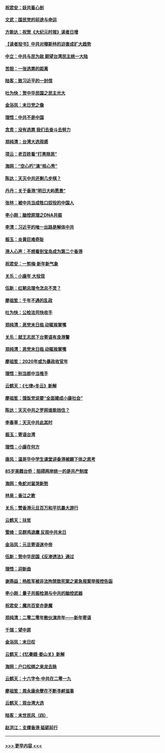 #### [祝君安：妖共畜心剖](../pages/nsc993/n11794273.md?t=01152211) 
#### [文武：国民党的前途与命运](../pages/nsc993/n11794198.md?t=01152211) 
#### [方能达：祝贺《大纪元时报》读者日增](../pages/nsc993/n11793807.md?t=01152211) 
#### [【读者投书】中共对穆斯林的迫害成扩大趋势](../pages/nsc993/n11791371.md?t=01152211) 
#### [中立：中共与民为敌 期望台湾民主统一大陆](../pages/nsc993/n11790392.md?t=01152211) 
#### [苦胆：一张选票的距离](../pages/nsc993/n11788914.md?t=01152211) 
#### [陆客：致习近平的一封信](../pages/nsc993/n11788867.md?t=01152211) 
#### [吐为快：贺中华民国之民主光大](../pages/nsc993/n11788618.md?t=01152211) 
#### [金浴凤：末日党之像](../pages/nsc993/n11787475.md?t=01152211) 
#### [理悟：中共不是中国](../pages/nsc993/n11787463.md?t=01152211) 
#### [念贲：没有选票  我们去奋斗去努力](../pages/nsc993/n11787398.md?t=01152211) 
#### [郑纯清：台湾大选观感](../pages/nsc993/n11786210.md?t=01152211) 
#### [项云：老百姓看“打黑除恶”](../pages/nsc993/n11785398.md?t=01152211) 
#### [海网：“空心朽”演“核心秀”](../pages/nsc993/n11783874.md?t=01152211) 
#### [陈达：天灭中共还剩几步棋？](../pages/nsc993/n11783719.md?t=01152211) 
#### [丹丹：关于香港“明日大屿愿景”](../pages/nsc993/n11783273.md?t=01152211) 
#### [张林：被中共当成牲口奴役的中国人](../pages/nsc993/n11782397.md?t=01152211) 
#### [李小刚：脑控原理之DNA共振](../pages/nsc993/n11780962.md?t=01152211) 
#### [李清：习近平的唯一出路是解体中共](../pages/nsc993/n11780866.md?t=01152211) 
#### [振玉：炎黄巨难奇耻](../pages/nsc993/n11779632.md?t=01152211) 
#### [港人心声：不想看到宝岛成为第二个香港](../pages/nsc993/n11778817.md?t=01152211) 
#### [祝君安：一剪梅‧新年新气象](../pages/nsc993/n11776340.md?t=01152211) 
#### [关乐：小康年 大役现](../pages/nsc993/n11774213.md?t=01152211) 
#### [伍新：红朝总理令怎总不灵？](../pages/nsc993/n11770813.md?t=01152211) 
#### [廖祖笙：千年不遇的乱政](../pages/nsc993/n11770373.md?t=01152211) 
#### [吐为快：公检法司快收手](../pages/nsc993/n11770359.md?t=01152211) 
#### [郑纯清：恶党末日临 动辄挨掌嘴](../pages/nsc993/n11769912.md?t=01152211) 
#### [关乐：就王志民下台寄语有良港警](../pages/nsc993/n11769903.md?t=01152211) 
#### [郑纯清：恶党末日临 动辄挨掌嘴](../pages/nsc993/n11769356.md?t=01152211) 
#### [廖祖笙：2020年或为暴政收官年](../pages/nsc993/n11768216.md?t=01152211) 
#### [理悟：别当郎中当推手](../pages/nsc993/n11768243.md?t=01152211) 
#### [云鹤天：《七律▪冬云》新解](../pages/nsc993/n11768204.md?t=01152211) 
#### [廖祖笙：饿饭党说要“全面建成小康社会”](../pages/nsc993/n11767482.md?t=01152211) 
#### [陈达：天灭中共之罗网谁能挡住？](../pages/nsc993/n11767465.md?t=01152211) 
#### [李春草：天灭中共此其时](../pages/nsc993/n11767452.md?t=01152211) 
#### [振玉：寄语台湾](../pages/nsc993/n11767432.md?t=01152211) 
#### [理悟：小康在何方](../pages/nsc993/n11767394.md?t=01152211) 
#### [唐风：温哥华中学生课堂讲香港被踢下体之思考](../pages/nsc993/n11766848.md?t=01152211) 
#### [85岁美籍台侨：阻碍两岸统一的是共产制度](../pages/nsc993/n11765043.md?t=01152211) 
#### [海网：龟蛇对鼠哭新愁](../pages/nsc993/n11764895.md?t=01152211) 
#### [林泉：香江之歌](../pages/nsc993/n11764415.md?t=01152211) 
#### [关乐：赞香港元旦百万和平抗暴大游行](../pages/nsc993/n11764382.md?t=01152211) 
#### [云鹤天：扶贫](../pages/nsc993/n11764245.md?t=01152211) 
#### [雪绮：见群鸡退鹰  反观中共末日](../pages/nsc993/n11762112.md?t=01152211) 
#### [金浴凤：元旦寄语迷中帝](../pages/nsc993/n11761788.md?t=01152211) 
#### [伍新：贺中华民国《反渗透法》通过](../pages/nsc993/n11761994.md?t=01152211) 
#### [理悟：迎新曲](../pages/nsc993/n11761152.md?t=01152211) 
#### [谢燕益：杨胜军被非法拘禁致死案之紧急报案举报控告函](../pages/nsc993/n11756134.md?t=01152211) 
#### [李小刚：量子共振检测与中共的脑控武器](../pages/nsc993/n11754518.md?t=01152211) 
#### [祝君安：魔共百变亦是魔](../pages/nsc993/n11754469.md?t=01152211) 
#### [郑纯清：二零二零年散伙演弃年——新年寄语](../pages/nsc993/n11754195.md?t=01152211) 
#### [千瑞：望中原](../pages/nsc993/n11754159.md?t=01152211) 
#### [金浴凤：末日叹](../pages/nsc993/n11752359.md?t=01152211) 
#### [云鹤天：《忆秦娥‧娄山关》新解](../pages/nsc993/n11752348.md?t=01152211) 
#### [海网：户口松绑之来龙去脉](../pages/nsc993/n11752328.md?t=01152211) 
#### [云鹤天：十六字令‧中共在二零一九](../pages/nsc993/n11752305.md?t=01152211) 
#### [廖祖笙：周永康余孽在不断寻衅滋事](../pages/nsc993/n11751013.md?t=01152211) 
#### [云鹤天：观台湾大选](../pages/nsc993/n11751007.md?t=01152211) 
#### [陆客：末世民风（四）](../pages/nsc993/n11749203.md?t=01152211) 
#### [赵洪江：支撑香港 砥砺前行](../pages/nsc993/n11748482.md?t=01152211) 

----
#### [ >>> 更早内容 <<< ](../indexes/nsc993-earlier.md)
